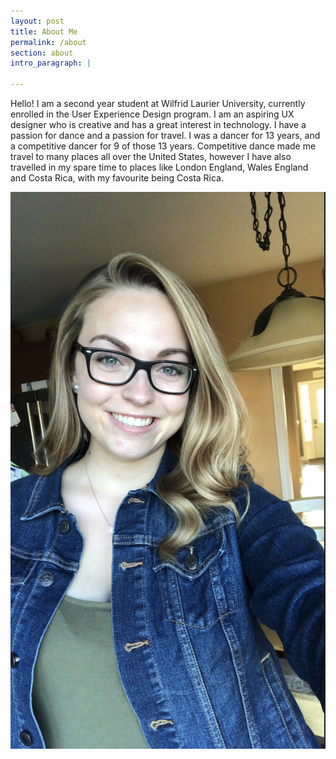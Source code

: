 ```yaml
---
layout: post
title: About Me
permalink: /about
section: about
intro_paragraph: |
  
---
```

Hello! I am a second year student at Wilfrid Laurier University, currently enrolled in the User Experience Design program. I am an aspiring UX designer who is creative and has a great interest in technology. I have a passion for dance and a passion for travel. I was a dancer for 13 years, and a competitive dancer for 9 of those 13 years. Competitive dance made me travel to many places all over the United States, however I have also travelled in my spare time to places like London England, Wales England and Costa Rica, with my favourite being Costa Rica. 

![Netlify CMS Screenshot](/assets/img/uploads/me.jpeg)
